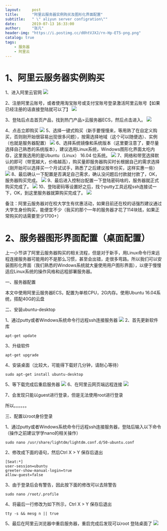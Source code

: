 ```yaml
---
layout:     post
title:      "阿里云服务器实例购买及图形化界面配置"
subtitle:   " \" aliyun server configration\""
date:       2019-07-13 16:33:00
author:     "张凡"
header-img: "https://i.postimg.cc/d0htVJXJ/rn-Hp-ET5-png.png"
catalog: true
tags:
    - 服务器
    - 阿里云
---
```


# 1、阿里云服务器实例购买

1、进入阿里云官网
![](https://i.postimg.cc/d0htVJXJ/rn-Hp-ET5-png.png)

2、注册阿里云账号，或者使用淘宝账号或支付宝账号登录激活阿里云账号【如果已经注册的话直接登陆就可以了】
![](https://i.postimg.cc/5NmtP7LW/007i4-MEmgy1g23fh3gj2aj30dp0dct8m.jpg)

3、登陆后点击首页产品，找到热门产品>云服务器ECS，然后点击进入。
![](https://i.postimg.cc/bwCwPZm6/rn-Hrc-Uu-png.png)

4、点击立即购买
![](https://i.postimg.cc/q7WBt9Vy/2019041517123429.jpg)
5、选择一键式购买（新手要慢慢来，等用熟了在自定义购买，否则刚开始很容易出现很多问题），按需选择地域（这个可以随便选）、实例（也就是服务器配置）
![](https://i.postimg.cc/nhchN4Gj/20190415171356160.png)
6、选择系统镜像和系统版本（这里要注意了，要尽量选择自己熟悉的系统版本），建议选用Linux系统，Windows图形化界面太吃内存，这里我选用的是Ubuntu（Linux） 16.04 位系统。
![](https://i.postimg.cc/wM8Brnwg/20190415171729892.png)
7、网络和带宽选择默认的即可（带宽越大，价格越高），购买量即服务器购买时长根据自己的需求选择（刚开始可以选择买一个月试试手，熟悉了之后建议按年份买，这样实惠一些）
![](https://i.postimg.cc/hvLGRMYx/20190415172458767.png)
8、最后确认一下配置是否满足自己需求，确认没问题后付款就付款了，OK，服务器购买完成。
![](https://i.postimg.cc/HWXnMsLx/20190415172805356.jpg)
9、最后进入控制台配置一下登陆密码啥的，服务器就正式购买完成了。
![](https://i.postimg.cc/Hx7xBT46/20190415173049683.png)
10、登陆密码等设置好之后，找个putty工具远程ssh连接试一下，OK，到这里服务器就算购买完成了。
![](https://i.postimg.cc/TYxwJMyc/20190415173338120.jpg)

备注：阿里云服务器对在校大学生有优惠活动，如果目前还在校的话强烈建议通过大学生身份购买，能便宜不少（我买的那个一年的服务器才花了114块钱，如果正常购买的话需要至少1700+）

# 2、服务器图形界面配置（桌面配置）

上一小节讲了阿里云服务器购买的相关流程，但是对于新手，用Linux命令行来远程连接服务器可能用的不是那么习惯，甚至会出错，走很多弯路。所以我们可以安装图形化界面（我们熟悉的Windows系统就大量使用用户图形界面），以便于慢慢适应Linux系统的操作风格和远程部署服务器。

一、服务器配置


本文中使用阿里云服务器ECS，配置为单核CPU，2G内存。使用Ubuntu 16.04系统，搭配40G的云盘


二、安装ubuntu-desktop


1、通过putty或者Windows系统命令行远程ssh连接服务器
![](https://i.postimg.cc/TYxwJMyc/20190415173338120.jpg)
2、首先更新软件库
```
apt-get update
```

3、升级软件
```
apt-get upgrade
```

4、安装桌面（比较大，可能得下载好几分钟，请耐心等待）
```
sudo apt-get install ubuntu-desktop
```

5、等下载完成后重启服务器
![](https://i.postimg.cc/qvL1Q3kv/20190415180814894.png)
6、在阿里云网页端远程连接
![](https://i.postimg.cc/g02N72Jq/20190415181017641.png)

7、会发现只能以guest进行登录，但是无法使用root进行登录

所以。。。。。。

三、配置以root身份登录

1、通过putty或者Windows系统命令行远程ssh连接服务器，登陆后输入以下命令（操作之前建议学学nano的相关操作）
```
sudo nano /usr/share/lightdm/lightdm.conf.d/50-ubuntu.conf
```

2、修改成下面的语句，然后Ctrl X > Y 保存后退出
```
[Seat:*]
user-session=ubuntu
greeter-show-manual-login=true
allow-guest=false
```

3、由于登录后会有警告，因此按下面的修改可以去除警告
```
sudo nano /root/.profile
```

4、将最后一行修改为如下所示，Ctrl X > Y 保存后退出
```
tty -s && mesg n || true
```

5、最后在阿里云浏览器中重启服务器，重启完成后发现可以root 登陆桌面了
![](https://i.postimg.cc/MG3dJJfk/20190415182533940.png)
